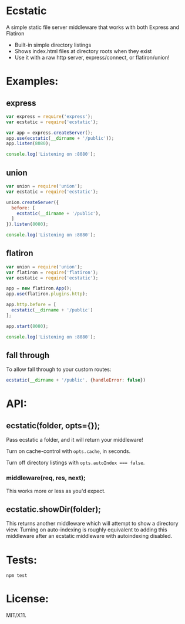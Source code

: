 # Ecstatic

A simple static file server middleware that works with both Express and Flatiron

* Built-in simple directory listings
* Shows index.html files at directory roots when they exist
* Use it with a raw http server, express/connect, or flatiron/union!

# Examples:

## express

``` js
var express = require('express');
var ecstatic = require('ecstatic');

var app = express.createServer();
app.use(ecstatic(__dirname + '/public'));
app.listen(8080);

console.log('Listening on :8080');
```

## union

``` js
var union = require('union');
var ecstatic = require('ecstatic');

union.createServer({
  before: [
    ecstatic(__dirname + '/public'),
  ]
}).listen(8080);

console.log('Listening on :8080');
```

## flatiron

``` js
var union = require('union');
var flatiron = require('flatiron');
var ecstatic = require('ecstatic');

app = new flatiron.App();
app.use(flatiron.plugins.http);

app.http.before = [
  ecstatic(__dirname + '/public')
];

app.start(8080);

console.log('Listening on :8080');
```
## fall through
To allow fall through to your custom routes:

```js
ecstatic(__dirname + '/public', {handleError: false})
```

# API:

## ecstatic(folder, opts={});

Pass ecstatic a folder, and it will return your middleware!

Turn on cache-control with `opts.cache`, in seconds.

Turn off directory listings with `opts.autoIndex === false`.

### middleware(req, res, next);

This works more or less as you'd expect.

## ecstatic.showDir(folder);

This returns another middleware which will attempt to show a directory view. Turning on auto-indexing is roughly equivalent to adding this middleware after an ecstatic middleware with autoindexing disabled.

# Tests:

    npm test

# License:

MIT/X11.
